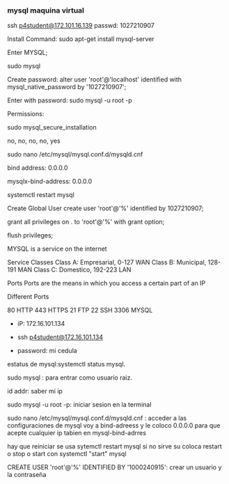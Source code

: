 ### mysql maquina virtual
ssh p4student@172.101.16.139
passwd: 1027210907

Install Command: sudo apt-get install mysql-server

Enter MYSQL; 

sudo mysql

Create password: alter user 'root'@'localhost' identified with mysql_native_password by '1027210907';

Enter with password: sudo mysql -u root -p

Permissions:

sudo mysql_secure_installation

no, no, no, no, yes

sudo nano /etc/mysql/mysql.conf.d/mysqld.cnf

bind address: 0.0.0.0

mysqlx-bind-address: 0.0.0.0

systemctl restart mysql

Create Global User
create user 'root'@'%' identified by 1027210907;

grant all privileges on . to 'root'@'%' with grant option;

flush privileges;

MYSQL is a service on the internet

Service Classes
Class A: Empresarial, 0-127 WAN
Class B: Municipal, 128-191 MAN
Class C: Domestico, 192-223 LAN

Ports
Ports are the means in which you access a certain part of an IP

Different Ports

80 HTTP
443 HTTPS
21 FTP
22 SSH
3306 MYSQL

- iP: 172.16.101.134

- ssh p4student@172.16.101.134 

- password: mi cedula

estatus de mysql:systemctl status mysql.

sudo mysql : para entrar como usuario raiz.

id addr:  saber mi ip 

sudo mysql -u root -p: iniciar sesion en la terminal 

sudo nano /etc/mysql/mysql.conf.d/mysqld.cnf : acceder a las configuraciones de mysql voy a bind-adreess y le coloco 0.0.0.0 para que acepte cualquier ip tabien en mysql-bind-adrres

hay que reiniciar se usa sytemctl restart mysql si no sirve su coloca restart o stop o start con systemctl "start" mysql 

CREATE USER 'root'@'%' IDENTIFIED BY '1000240915': crear un usuario y la contraseña 



